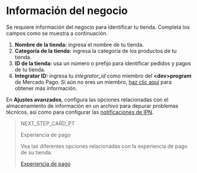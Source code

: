 # Información del negocio

Se requiere información del negocio para identificar tu tienda. Completa los campos como se muestra a continuación.

1. **Nombre de la tienda:** ingresa el nombre de tu tienda.
2. **Categoría de la tienda:** ingresa la categoría de los productos de tu tienda.
3. **ID de la tienda:** usa un número o prefijo para identificar pedidos y pagos de tu tienda.
4. **Integrator ID:** ingresa tu *integrator_id* como miembro del **&lt;dev&gt;program** de Mercado Pago. Si aún no eres un miembro, [haz clic aquí](https://www.mercadopago[FAKER][URL][DOMAIN]/developers/es/developer-program) para obtener más información.

En **Ajustes avanzados**, configura las opciones relacionadas con el almacenamiento de información en un archivo para depurar problemas técnicos, así como para configurar las [notificaciones de IPN](https://www.mercadopago[FAKER][URL][DOMAIN]/developers/es/guides/additional-content/notifications/ipn/introduction).

> NEXT_STEP_CARD_PT
>
> Experiencia de pago
>
> Vea las diferentes opciones relacionadas con la experiencia de pago de su tienda.
>
> [Experiencia de pago](https://www.mercadopago[FAKER][URL][DOMAIN]/developers/pt/guides/woocommerce/payment-experience)